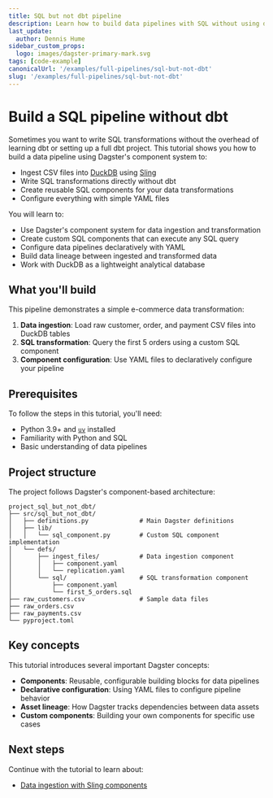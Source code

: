 ```yaml
---
title: SQL but not dbt pipeline
description: Learn how to build data pipelines with SQL without using dbt
last_update:
  author: Dennis Hume
sidebar_custom_props:
  logo: images/dagster-primary-mark.svg
tags: [code-example]
canonicalUrl: '/examples/full-pipelines/sql-but-not-dbt'
slug: '/examples/full-pipelines/sql-but-not-dbt'
---
```


# Build a SQL pipeline without dbt

Sometimes you want to write SQL transformations without the overhead of learning dbt or setting up a full dbt project. This tutorial shows you how to build a data pipeline using Dagster's component system to:

- Ingest CSV files into [DuckDB](https://duckdb.org) using [Sling](https://slingdata.io/)
- Write SQL transformations directly without dbt
- Create reusable SQL components for your data transformations
- Configure everything with simple YAML files

You will learn to:

- Use Dagster's component system for data ingestion and transformation
- Create custom SQL components that can execute any SQL query
- Configure data pipelines declaratively with YAML
- Build data lineage between ingested and transformed data
- Work with DuckDB as a lightweight analytical database

## What you'll build

This pipeline demonstrates a simple e-commerce data transformation:

1. **Data ingestion**: Load raw customer, order, and payment CSV files into DuckDB tables
2. **SQL transformation**: Query the first 5 orders using a custom SQL component
3. **Component configuration**: Use YAML files to declaratively configure your pipeline

## Prerequisites

To follow the steps in this tutorial, you'll need:

- Python 3.9+ and [`uv`](https://docs.astral.sh/uv) installed
- Familiarity with Python and SQL
- Basic understanding of data pipelines

## Project structure

The project follows Dagster's component-based architecture:

```
project_sql_but_not_dbt/
├── src/sql_but_not_dbt/
│   ├── definitions.py              # Main Dagster definitions
│   ├── lib/
│   │   └── sql_component.py        # Custom SQL component implementation
│   └── defs/
│       ├── ingest_files/           # Data ingestion component
│       │   ├── component.yaml
│       │   └── replication.yaml
│       └── sql/                    # SQL transformation component
│           ├── component.yaml
│           └── first_5_orders.sql
├── raw_customers.csv               # Sample data files
├── raw_orders.csv
├── raw_payments.csv
└── pyproject.toml
```

## Key concepts

This tutorial introduces several important Dagster concepts:

- **Components**: Reusable, configurable building blocks for data pipelines
- **Declarative configuration**: Using YAML files to configure pipeline behavior
- **Asset lineage**: How Dagster tracks dependencies between data assets
- **Custom components**: Building your own components for specific use cases

## Next steps

Continue with the tutorial to learn about:

- [Data ingestion with Sling components](/examples/full-pipelines/sql-but-not-dbt/data-ingestion)
